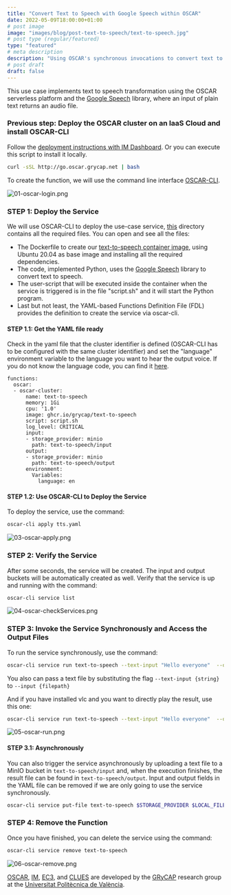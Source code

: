```yaml
---
title: "Convert Text to Speech with Google Speech within OSCAR"
date: 2022-05-09T18:00:00+01:00
# post image
image: "images/blog/post-text-to-speech/text-to-speech.jpg"
# post type (regular/featured)
type: "featured"
# meta description
description: "Using OSCAR's synchronous invocations to convert text to audio files"
# post draft
draft: false
---
```



This use case implements text to speech transformation using the OSCAR serverless platform and the [Google Speech](https://pypi.org/project/google-speech/) library, where an input of plain text returns an audio file.

### Previous step: Deploy the OSCAR cluster on an IaaS Cloud and install OSCAR-CLI

Follow the [deployment instructions with IM Dashboard](https://docs.oscar.grycap.net/deploy-im-dashboard/). Or you can execute this script to install it locally.

```bash
curl -sSL http://go.oscar.grycap.net | bash
```
To create the function, we will use the command line interface [OSCAR-CLI](https://docs.oscar.grycap.net/oscar-cli/).

![01-oscar-login.png](../../images/blog/post-text-to-speech/01-oscar-login.png)




### STEP 1: Deploy the Service

We will use OSCAR-CLI to deploy the use-case service, [this](https://github.com/grycap/oscar/tree/master/examples/text-to-speech) directory contains all the required files. You can open and see all the files:
  * The Dockerfile to create our [text-to-speech container image](https://github.com/orgs/grycap/packages/container/package/text-to-speech), using Ubuntu 20.04 as base image and installing all the required dependencies.
  * The code, implemented Python, uses the [Google Speech](https://pypi.org/project/google-speech/) library to convert text to speech.
  * The user-script that will be executed inside the container when the service is triggered is in the file "script.sh" and it will start the Python program.
  * Last but not least, the YAML-based Functions Definition File (FDL) provides the definition to create the service via oscar-cli.


#### STEP 1.1: Get the YAML file ready

Check in the yaml file that the cluster identifier is defined (OSCAR-CLI has to be configured with the same cluster identifier) and set the "language" environment variable to the language you want to hear the output voice. If you do not know the language code, you can find it [here](https://www.andiamo.co.uk/resources/iso-language-codes/).

```
functions:
  oscar:
  - oscar-cluster:
      name: text-to-speech
      memory: 1Gi
      cpu: '1.0'
      image: ghcr.io/grycap/text-to-speech
      script: script.sh
      log_level: CRITICAL
      input:
      - storage_provider: minio
        path: text-to-speech/input
      output:
      - storage_provider: minio
        path: text-to-speech/output
      environment: 
        Variables:
          language: en
```




#### STEP 1.2: Use OSCAR-CLI to Deploy the Service

To deploy the service, use the command:
```sh
oscar-cli apply tts.yaml
```
![03-oscar-apply.png](../../images/blog/post-text-to-speech/03-oscar-apply.png)



### STEP 2: Verify the Service

After some seconds, the service will be created. The input and output buckets will be automatically created as well. Verify that the service is up and running with the command:

```sh
oscar-cli service list
```

![04-oscar-checkServices.png](../../images/blog/post-text-to-speech/04-oscar-checkServices.png)


### STEP 3: Invoke the Service Synchronously and Access the Output Files

To run the service synchronously, use the command:

```sh
oscar-cli service run text-to-speech --text-input "Hello everyone"  --output output.mp3
```

You also can pass a text file by substituting the flag `--text-input {string}` to `--input {filepath}`

And if you have installed vlc and you want to directly play the result, use this one:

```sh
oscar-cli service run text-to-speech --text-input "Hello everyone"  --output output.mp3 && vlc output.mp3
```

![05-oscar-run.png](../../images/blog/post-text-to-speech/05-oscar-run.png)


#### STEP 3.1: Asynchronously

You can also trigger the service asynchronously by uploading a text file to a MinIO bucket in `text-to-speech/input` and, when the execution finishes, the result file can be found in `text-to-speech/output`. Input and output fields in the YAML file can be removed if we are only going to use the service synchronously.

```sh
oscar-cli service put-file text-to-speech $STORAGE_PROVIDER $LOCAL_FILE $REMOTE_FILE /home
```

### STEP 4: Remove the Function

Once you have finished, you can delete the service using the command:

```sh
oscar-cli service remove text-to-speech
```

![06-oscar-remove.png](../../images/blog/post-text-to-speech/06-oscar-remove.png)


[OSCAR](https://grycap.github.io/oscar/), [IM](http://www.grycap.upv.es/im), [EC3](https://github.com/grycap/ec3), and [CLUES](https://www.grycap.upv.es/clues/) are developed by the [GRyCAP](https://www.grycap.upv.es/) research group at the [Universitat Politècnica de València](https://www.upv.es/).
